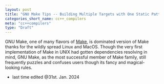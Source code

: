 ```yaml
---
layout: post
title: "GNU Make Tips -- Building Multiple Targets with One Static Pattern Rule"
categories_short_name: cc++_compilers
meta: "cc++compilers"
type: "Draft"
---
```


GNU Make, one of many flavors of [Make](https://en.wikipedia.org/wiki/Make_(software)), is dominated version of Make thanks for the wildly spread Linux and MacOS. Though the very first implementation of Make in UNIX had gotten dependencies resolving in mind, GNU Make, as the most successful member of Make family, still frequently puzzles and confuses users though its fancy and magical-looking rules. 

- last time edited @31st. Jan. 2024

